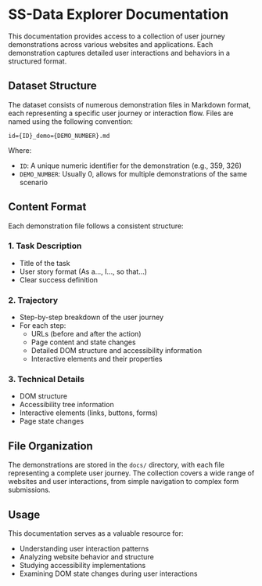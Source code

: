 # SS-Data Explorer Documentation

This documentation provides access to a collection of user journey demonstrations across various websites and applications. Each demonstration captures detailed user interactions and behaviors in a structured format.

## Dataset Structure

The dataset consists of numerous demonstration files in Markdown format, each representing a specific user journey or interaction flow. Files are named using the following convention:

`id={ID}_demo={DEMO_NUMBER}.md`

Where:
- `ID`: A unique numeric identifier for the demonstration (e.g., 359, 326)
- `DEMO_NUMBER`: Usually 0, allows for multiple demonstrations of the same scenario

## Content Format

Each demonstration file follows a consistent structure:

### 1. Task Description
- Title of the task
- User story format (As a..., I..., so that...)
- Clear success definition

### 2. Trajectory
- Step-by-step breakdown of the user journey
- For each step:
  - URLs (before and after the action)
  - Page content and state changes
  - Detailed DOM structure and accessibility information
  - Interactive elements and their properties

### 3. Technical Details
- DOM structure
- Accessibility tree information
- Interactive elements (links, buttons, forms)
- Page state changes

## File Organization

The demonstrations are stored in the `docs/` directory, with each file representing a complete user journey. The collection covers a wide range of websites and user interactions, from simple navigation to complex form submissions.

## Usage

This documentation serves as a valuable resource for:
- Understanding user interaction patterns
- Analyzing website behavior and structure
- Studying accessibility implementations
- Examining DOM state changes during user interactions
